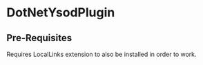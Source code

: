 DotNetYsodPlugin
================

Pre-Requisites
--------------
Requires LocalLinks extension to also be installed in order to work.
